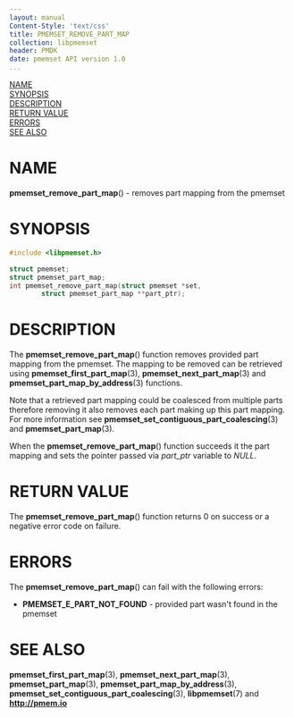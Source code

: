 ```yaml
---
layout: manual
Content-Style: 'text/css'
title: PMEMSET_REMOVE_PART_MAP
collection: libpmemset
header: PMDK
date: pmemset API version 1.0
...
```


[comment]: <> (SPDX-License-Identifier: BSD-3-Clause)
[comment]: <> (Copyright 2021, Intel Corporation)

[comment]: <> (pmemset_remove_part_map.3 -- man page for libpmemset pmemset_remove_part_map operation)

[NAME](#name)<br />
[SYNOPSIS](#synopsis)<br />
[DESCRIPTION](#description)<br />
[RETURN VALUE](#return-value)<br />
[ERRORS](#errors)<br />
[SEE ALSO](#see-also)<br />

# NAME #

**pmemset_remove_part_map**() - removes part mapping from the pmemset

# SYNOPSIS #

```c
#include <libpmemset.h>

struct pmemset;
struct pmemset_part_map;
int pmemset_remove_part_map(struct pmemset *set,
		struct pmemset_part_map **part_ptr);
```

# DESCRIPTION #

The **pmemset_remove_part_map**() function removes provided part mapping from the pmemset.
The mapping to be removed can be retrieved using **pmemset_first_part_map**(3),
**pmemset_next_part_map**(3) and **pmemset_part_map_by_address**(3) functions.

Note that a retrieved part mapping could be coalesced from multiple parts
therefore removing it also removes each part making up this part mapping.
For more information see **pmemset_set_contiguous_part_coalescing**(3) and
**pmemset_part_map**(3).

When the **pmemset_remove_part_map**() function succeeds it the part mapping
and sets the pointer passed via *part_ptr* variable to *NULL*.

# RETURN VALUE #

The **pmemset_remove_part_map**() function returns 0 on success
or a negative error code on failure.

# ERRORS #

The **pmemset_remove_part_map**() can fail with the following errors:

* **PMEMSET_E_PART_NOT_FOUND** - provided part wasn't found in the pmemset

# SEE ALSO #

**pmemset_first_part_map**(3), **pmemset_next_part_map**(3),
**pmemset_part_map**(3), **pmemset_part_map_by_address**(3),
**pmemset_set_contiguous_part_coalescing**(3),
**libpmemset**(7) and **<http://pmem.io>**
